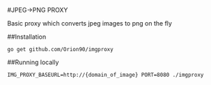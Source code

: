 #JPEG->PNG PROXY

Basic proxy which converts jpeg images to png on the fly

##Installation

`go get github.com/Orion90/imgproxy`

##Running locally

`IMG_PROXY_BASEURL=http://{domain_of_image} PORT=8080 ./imgproxy`
